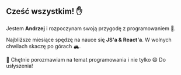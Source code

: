 ## Cześć wszystkim! ✋

Jestem **Andrzej** i rozpoczynam swoją przygodę z programowaniem 🫡.

Najbliższe miesiące spędzę na nauce się **JS'a & React'a**.
W wolnych chwilach skaczę po górach 🏔️.

💬 Chętnie porozmawiam na temat programowania i nie tylko 😄
Do usłyszenia!
